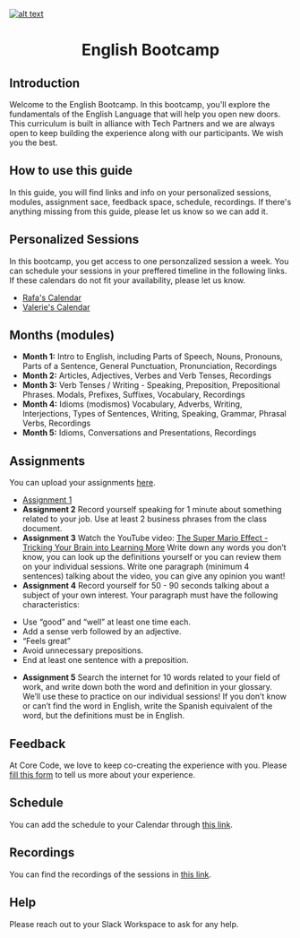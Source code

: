 <a href="https://www.core-code.io/">

![alt text](https://uploads-ssl.webflow.com/5eb2f56932c3562feab232e3/5f73550d00249e7e96c9f3de_Logo.png "corecodeio")

</a>

<h1 align="center">English Bootcamp</h1>

## Introduction
<p>Welcome to the English Bootcamp. In this bootcamp, you'll explore the fundamentals of the English Language that will help you open new doors. This curriculum is built in alliance with Tech Partners and we are always open to keep building the experience along with our participants. We wish you the best. </p>

## How to use this guide
<p>In this guide, you will find links and info on your personalized sessions, modules, assignment sace, feedback space, schedule, recordings. If there's anything missing from this guide, please let us know so we can add it. </p>

## Personalized Sessions
In this bootcamp, you get access to one personzalized session a week. You can schedule your sessions in your preffered timeline in the following links. If these calendars do not fit your availability, please let us know.
- [Rafa's Calendar](https://calendly.com/rparra-8/60min)
- [Valerie's Calendar](https://calendly.com/valerieandrewsb)

## Months (modules)
* **Month 1:** Intro to English, including Parts of Speech, Nouns, Pronouns, Parts of a Sentence, General Punctuation, Pronunciation, Recordings
* **Month 2:** Articles, Adjectives, Verbes and Verb Tenses, Recordings
* **Month 3:** Verb Tenses / Writing - Speaking, Preposition, Prepositional Phrases. Modals, Prefixes, Suffixes, Vocabulary, Recordings
* **Month 4:** Idioms (modismos) Vocabulary, Adverbs, Writing, Interjections, Types of Sentences, Writing, Speaking, Grammar, Phrasal Verbs, Recordings
* **Month 5:** Idioms, Conversations and Presentations, Recordings

## Assignments
You can upload your assignments [here](https://drive.google.com/drive/folders/1WqhTPNE3rZiwCaWQ7h_FG5WeZaDJs5s9?usp=sharing).

* [Assignment 1](https://github.com/AldoCC21/EnglishBootcamp/files/7629946/Comparatives.and.Superlatives.docx)
* **Assignment 2** Record yourself speaking for 1 minute about something related to your job. Use at least 2 business phrases from the class document.
* **Assignment 3** Watch the YouTube video: [The Super Mario Effect - Tricking Your Brain into Learning More](https://www.youtube.com/watch?v=9vJRopau0g0)
Write down any words you don’t know, you can look up the definitions yourself or you can review them on your individual sessions.
Write one paragraph (minimum 4 sentences) talking about the video, you can give any opinion you want!
* **Assignment 4** Record yourself for 50 - 90 seconds talking about a subject of your own interest. Your paragraph must have the following characteristics:
 - Use “good” and “well” at least one time each.
 - Add a sense verb followed by an adjective.
 - “Feels great”   
 - Avoid unnecessary prepositions.
 - End at least one sentence with a preposition.
* **Assignment 5** Search the internet for 10 words related to your field of work, and write down both the word and definition in your glossary. We’ll use these to practice on our individual sessions! If you don’t know or can’t find the word in English, write the Spanish equivalent of the word, but the definitions must be in English.

## Feedback
At Core Code, we love to keep co-creating the experience with you. Please [fill this form](https://aplica.typeform.com/to/yrWuI78T) to tell us more about your experience.

## Schedule
You can add the schedule to your Calendar through [this link](https://calendar.google.com/calendar/u/1?cid=Y19hM3U4cTUwZHZlcTdrYXUybGxzZ3Z2MTBqMEBncm91cC5jYWxlbmRhci5nb29nbGUuY29t).

## Recordings
You can find the recordings of the sessions in [this link](https://drive.google.com/drive/folders/1LlumKkwFpXGX9ITbCGI9tNlBWcrxP7rK?usp=sharing).

## Help
Please reach out to your Slack Workspace to ask for any help.
